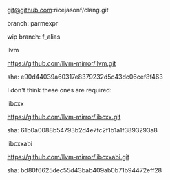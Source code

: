 git@github.com:ricejasonf/clang.git

branch:     parmexpr

wip branch: f_alias


llvm

https://github.com/llvm-mirror/llvm.git

sha: e90d44039a60317e8379232d5c43dc06cef8f463

I don't think these ones are required:

libcxx

https://github.com/llvm-mirror/libcxx.git

sha: 61b0a0088b54793b2d4e7fc2f1b1a1f3893293a8

libcxxabi

https://github.com/llvm-mirror/libcxxabi.git

sha: bd80f6625dec55d43bab409ab0b71b94472eff28
